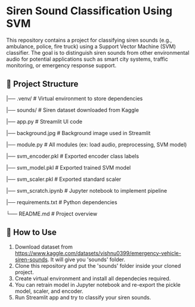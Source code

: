# Siren Sound Classification Using SVM

This repository contains a project for classifying siren sounds (e.g., ambulance, police, fire truck) using a Support Vector Machine (SVM) classifier. The goal is to distinguish siren sounds from other environmental audio for potential applications such as smart city systems, traffic monitoring, or emergency response support.

## 📁 Project Structure
|── .venv/ # Virtual environment to store dependencies

|── sounds/ # Siren dataset downloaded from Kaggle

|── app.py # Streamlit UI code

|── background.jpg # Background image used in Streamlit

|── module.py # All modules (ex: load audio, preprocessing, SVM model)

|── svm_encoder.pkl # Exported encoder class labels

|── svm_model.pkl # Exported trained SVM model

|── svm_scaler.pkl # Exported standard scaler

|── svm_scratch.ipynb # Jupyter notebook to implement pipeline

|── requirements.txt # Python dependencies

└── README.md # Project overview

## 🚀 How to Use
1. Download dataset from https://www.kaggle.com/datasets/vishnu0399/emergency-vehicle-siren-sounds. It will give you 'sounds' folder.
2. Clone this repository and put the 'sounds' folder inside your cloned project.
3. Create virtual environment and install all dependecies required.
4. You can retrain model in Jupyter notebook and re-export the pickle model, scaler, and encoder.
5. Run Streamlit app and try to classify your siren sounds.
